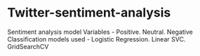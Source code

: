 # Twitter-sentiment-analysis
Sentiment analysis model
Variables - Positive. Neutral. Negative
Classification models used - Logistic Regression. Linear SVC. GridSearchCV
